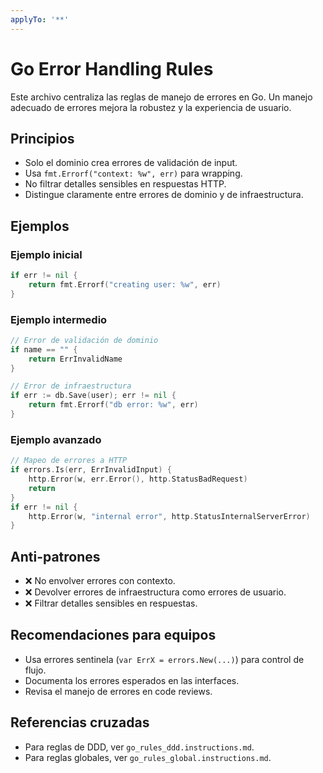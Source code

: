 ```yaml
---
applyTo: '**'
---
```


# Go Error Handling Rules

Este archivo centraliza las reglas de manejo de errores en Go. Un manejo adecuado de errores mejora la robustez y la experiencia de usuario.

## Principios
- Solo el dominio crea errores de validación de input.
- Usa `fmt.Errorf("context: %w", err)` para wrapping.
- No filtrar detalles sensibles en respuestas HTTP.
- Distingue claramente entre errores de dominio y de infraestructura.

## Ejemplos

### Ejemplo inicial
```go
if err != nil {
    return fmt.Errorf("creating user: %w", err)
}
```

### Ejemplo intermedio
```go
// Error de validación de dominio
if name == "" {
    return ErrInvalidName
}

// Error de infraestructura
if err := db.Save(user); err != nil {
    return fmt.Errorf("db error: %w", err)
}
```

### Ejemplo avanzado
```go
// Mapeo de errores a HTTP
if errors.Is(err, ErrInvalidInput) {
    http.Error(w, err.Error(), http.StatusBadRequest)
    return
}
if err != nil {
    http.Error(w, "internal error", http.StatusInternalServerError)
}
```

## Anti-patrones
- ❌ No envolver errores con contexto.
- ❌ Devolver errores de infraestructura como errores de usuario.
- ❌ Filtrar detalles sensibles en respuestas.

## Recomendaciones para equipos
- Usa errores sentinela (`var ErrX = errors.New(...)`) para control de flujo.
- Documenta los errores esperados en las interfaces.
- Revisa el manejo de errores en code reviews.

## Referencias cruzadas
- Para reglas de DDD, ver `go_rules_ddd.instructions.md`.
- Para reglas globales, ver `go_rules_global.instructions.md`.

